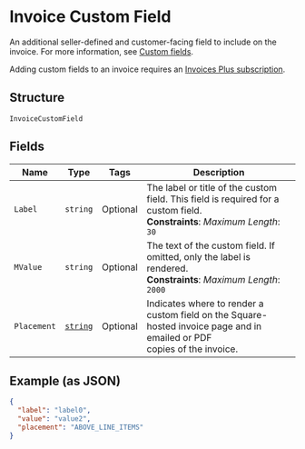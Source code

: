 
# Invoice Custom Field

An additional seller-defined and customer-facing field to include on the invoice. For more information,
see [Custom fields](https://developer.squareup.com/docs/invoices-api/overview#custom-fields).

Adding custom fields to an invoice requires an
[Invoices Plus subscription](https://developer.squareup.com/docs/invoices-api/overview#invoices-plus-subscription).

## Structure

`InvoiceCustomField`

## Fields

| Name | Type | Tags | Description |
|  --- | --- | --- | --- |
| `Label` | `string` | Optional | The label or title of the custom field. This field is required for a custom field.<br>**Constraints**: *Maximum Length*: `30` |
| `MValue` | `string` | Optional | The text of the custom field. If omitted, only the label is rendered.<br>**Constraints**: *Maximum Length*: `2000` |
| `Placement` | [`string`](../../doc/models/invoice-custom-field-placement.md) | Optional | Indicates where to render a custom field on the Square-hosted invoice page and in emailed or PDF<br>copies of the invoice. |

## Example (as JSON)

```json
{
  "label": "label0",
  "value": "value2",
  "placement": "ABOVE_LINE_ITEMS"
}
```

